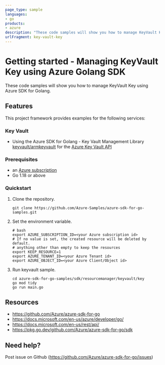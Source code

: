```yaml
---
page_type: sample
languages:
- go
products:
- azure
description: "These code samples will show you how to manage KeyVault Key using Azure SDK for Golang."
urlFragment: key-vault-key
---
```


# Getting started - Managing KeyVault Key using Azure Golang SDK

These code samples will show you how to manage KeyVault Key using Azure SDK for Golang.

## Features

This project framework provides examples for the following services:

### Key Vault
* Using the Azure SDK for Golang - Key Vault Management Library [keyvault/armkeyvault](https://pkg.go.dev/github.com/Azure/azure-sdk-for-go/sdk/resourcemanager/keyvault/armkeyvault) for the [Azure Key Vault API](https://docs.microsoft.com/en-us/rest/api/keyvault/)

### Prerequisites
* an [Azure subscription](https://azure.microsoft.com)
* Go 1.18 or above

### Quickstart

1. Clone the repository.

    ```
    git clone https://github.com/Azure-Samples/azure-sdk-for-go-samples.git
    ```
2. Set the environment variable.

   ```
   # bash
   export AZURE_SUBSCRIPTION_ID=<your Azure subscription id> 
   # If no value is set, the created resource will be deleted by default.
   # anything other than empty to keep the resources
   export KEEP_RESOURCE=1 
   export AZURE_TENANT_ID=<your Azure Tenant id>          
   export AZURE_OBJECT_ID=<your Azure Client/Object id> 
   ```

3. Run keyvault sample.

    ```
    cd azure-sdk-for-go-samples/sdk/resourcemanager/keyvault/key
    go mod tidy
    go run main.go
    ```
   
## Resources

- https://github.com/Azure/azure-sdk-for-go
- https://docs.microsoft.com/en-us/azure/developer/go/
- https://docs.microsoft.com/en-us/rest/api/
- https://pkg.go.dev/github.com/Azure/azure-sdk-for-go/sdk

## Need help?

Post issue on Github (https://github.com/Azure/azure-sdk-for-go/issues)
